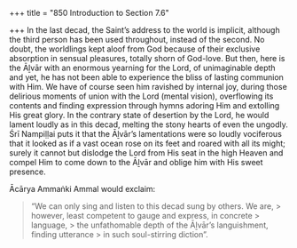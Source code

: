 +++
title = "850 Introduction to Section 7.6"

+++
In the last decad, the Saint’s address to the world is implicit, although the third person has been used throughout, instead of the second. No doubt, the worldlings kept aloof from God because of their exclusive absorption in sensual pleasures, totally shorn of God-love. But then, here is the Āḻvār with an enormous yearning for the Lord, of unimaginable depth and yet, he has not been able to experience the bliss of lasting communion with Him. We have of course seen him ravished by internal joy, during those delirious moments of union with the Lord (mental vision), overflowing its contents and finding expression through hymns adoring Him and extolling His great glory. In the contrary state of desertion by the Lord, he would lament loudly as in this decad, melting the stony hearts of even the ungodly. Śrī Nampiḷḷai puts it that the Āḻvār’s lamentations were so loudly vociferous that it looked as if a vast ocean rose on its feet and roared with all its might; surely it cannot but dislodge the Lord from His seat in the high Heaven and compel Him to come down to the Āḻvār and oblige him with His sweet presence.

Ācārya Ammaṅki Ammal would exclaim:

> “We can only sing and listen to this decad sung by others. We are, > however, least competent to gauge and express, in concrete > language, > the unfathomable depth of the Āḻvār’s languishment, finding utterance > in such soul-stirring diction”.


